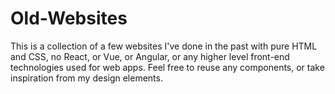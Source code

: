 # Old-Websites
This is a collection of a few websites I've done in the past with pure HTML and CSS, no React, or Vue, or Angular, or any higher level front-end technologies used for web apps. Feel free to reuse any components, or take inspiration from my design elements.
